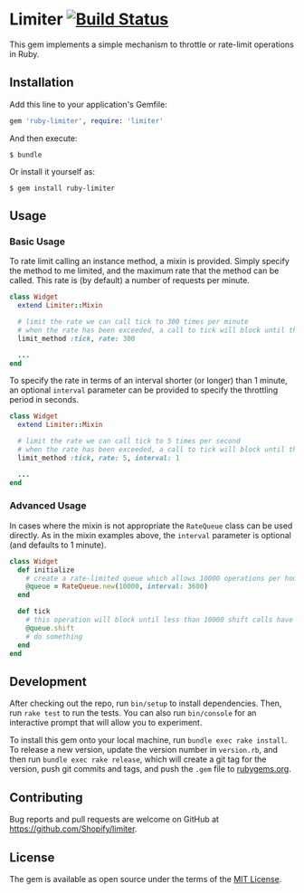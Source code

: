 # Limiter [![Build Status](https://travis-ci.org/Shopify/limiter.svg?branch=master)](https://travis-ci.org/Shopify/limiter)

This gem implements a simple mechanism to throttle or rate-limit operations in Ruby.

## Installation

Add this line to your application's Gemfile:

```ruby
gem 'ruby-limiter', require: 'limiter'
```

And then execute:

    $ bundle

Or install it yourself as:

    $ gem install ruby-limiter

## Usage

### Basic Usage

To rate limit calling an instance method, a mixin is provided. Simply specify the method to me limited, and the maximum
rate that the method can be called. This rate is (by default) a number of requests per minute.

``` ruby
class Widget
  extend Limiter::Mixin

  # limit the rate we can call tick to 300 times per minute
  # when the rate has been exceeded, a call to tick will block until the rate limit would not be exceeded
  limit_method :tick, rate: 300

  ...
end
```

To specify the rate in terms of an interval shorter (or longer) than 1 minute, an optional `interval` parameter can be
provided to specify the throttling period in seconds.

``` ruby
class Widget
  extend Limiter::Mixin

  # limit the rate we can call tick to 5 times per second
  # when the rate has been exceeded, a call to tick will block until the rate limit would not be exceeded
  limit_method :tick, rate: 5, interval: 1

  ...
end
```

### Advanced Usage

In cases where the mixin is not appropriate the `RateQueue` class can be used directly. As in the mixin examples above,
the `interval` parameter is optional (and defaults to 1 minute).

``` ruby
class Widget
  def initialize
    # create a rate-limited queue which allows 10000 operations per hour
    @queue = RateQueue.new(10000, interval: 3600)
  end

  def tick
    # this operation will block until less than 10000 shift calls have been made within the last hour
    @queue.shift
    # do something
  end
end
```

## Development

After checking out the repo, run `bin/setup` to install dependencies. Then, run `rake test` to run the tests. You can also run `bin/console` for an interactive prompt that will allow you to experiment.

To install this gem onto your local machine, run `bundle exec rake install`. To release a new version, update the version number in `version.rb`, and then run `bundle exec rake release`, which will create a git tag for the version, push git commits and tags, and push the `.gem` file to [rubygems.org](https://rubygems.org).

## Contributing

Bug reports and pull requests are welcome on GitHub at https://github.com/Shopify/limiter.

## License

The gem is available as open source under the terms of the [MIT License](https://opensource.org/licenses/MIT).
